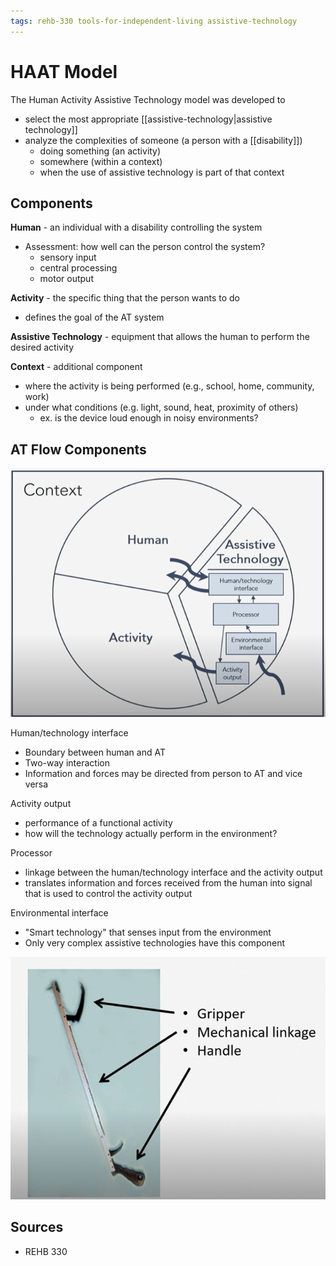```yaml
---
tags: rehb-330 tools-for-independent-living assistive-technology
---
```


# HAAT Model

The Human Activity Assistive Technology model was developed to

- select the most appropriate [[assistive-technology|assistive technology]]
- analyze the complexities of someone (a person with a [[disability]])
  - doing something (an activity)
  - somewhere (within a context)
  - when the use of assistive technology is part of that context

## Components

**Human** - an individual with a disability controlling the system

- Assessment: how well can the person control the system?
  - sensory input
  - central processing
  - motor output

**Activity** - the specific thing that the person wants to do

- defines the goal of the AT system

**Assistive Technology** - equipment that allows the human to perform the desired activity

**Context** - additional component

- where the activity is being performed (e.g., school, home, community, work)
- under what conditions (e.g. light, sound, heat, proximity of others)
  - ex. is the device loud enough in noisy environments?

## AT Flow Components

![HAAT Model](../assets/haat-model.png)

Human/technology interface

- Boundary between human and AT
- Two-way interaction
- Information and forces may be directed from person to AT and vice versa

Activity output

- performance of a functional activity
- how will the technology actually perform in the environment?

Processor

- linkage between the human/technology interface and the activity output
- translates information and forces received from the human into signal that is used to control the activity output

Environmental interface

- "Smart technology" that senses input from the environment
- Only very complex assistive technologies have this component

![Mechanical reacher](../assets/mechanical-reacher.png)

## Sources

- REHB 330
